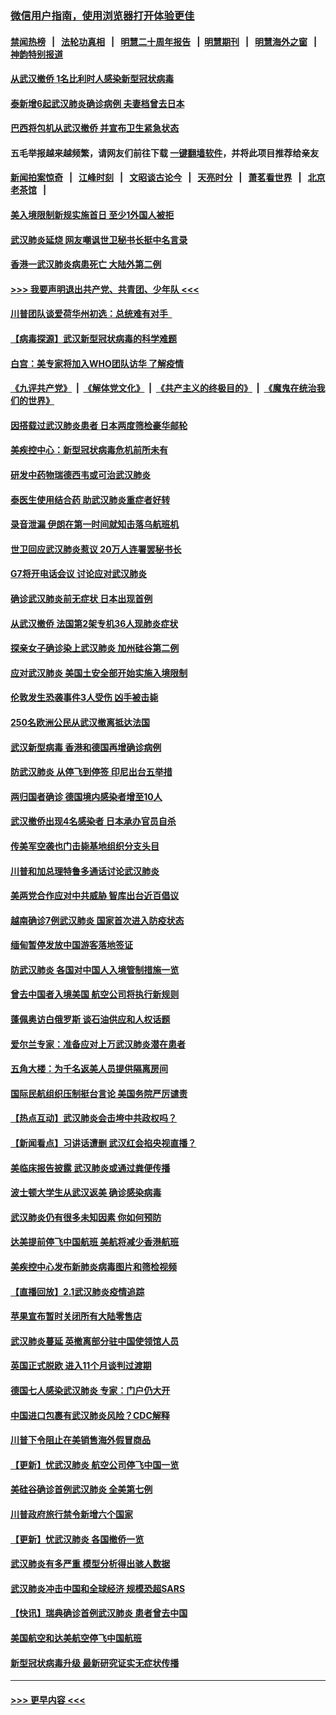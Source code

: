 ### [微信用户指南，使用浏览器打开体验更佳](https://github.com/gfw-breaker/banned-news1/blob/master/indexes/wechat-guide.md?t=0)
#### [禁闻热榜](热点新闻.md?t=0)  &nbsp;&nbsp;|&nbsp;&nbsp; [法轮功真相](https://github.com/gfw-breaker/truth/blob/master/README.md?t=0) &nbsp;&nbsp;|&nbsp;&nbsp; [明慧二十周年报告](https://github.com/gfw-breaker/mh-reports/blob/master/README.md?t=0) &nbsp;&nbsp;|&nbsp;&nbsp;[明慧期刊](https://github.com/gfw-breaker/mh-qikan) &nbsp;&nbsp;|&nbsp;&nbsp; [明慧海外之窗](https://github.com/gfw-breaker/mh-news/blob/master/README.md?t=0) &nbsp;&nbsp;|&nbsp;&nbsp; [神韵特别报道](https://github.com/gfw-breaker/mh-news/blob/master/shenyun.md?t=0)
#### [从武汉撤侨 1名比利时人感染新型冠状病毒](../pages/nsc418/n11843977.md?t=02042122) 
#### [泰新增6起武汉肺炎确诊病例 夫妻档曾去日本](../pages/nsc418/n11843900.md?t=02042122) 
#### [巴西将包机从武汉撤侨 并宣布卫生紧急状态](../pages/nsc418/n11843418.md?t=02042122) 
#### 五毛举报越来越频繁，请网友们前往下载 [一键翻墙软件](https://github.com/gfw-breaker/ssr-accounts)，并将此项目推荐给亲友
#### [新闻拍案惊奇](https://github.com/gfw-breaker/banned-news1/blob/master/pages/link4.md) &nbsp;&nbsp;|&nbsp;&nbsp; [江峰时刻](https://github.com/gfw-breaker/banned-news1/blob/master/pages/link4.md) &nbsp;&nbsp;|&nbsp;&nbsp; [文昭谈古论今](https://github.com/gfw-breaker/banned-news1/blob/master/pages/link4.md) &nbsp;&nbsp;|&nbsp;&nbsp; [天亮时分](https://github.com/gfw-breaker/banned-news1/blob/master/pages/link4.md) &nbsp;&nbsp;|&nbsp;&nbsp; [萧茗看世界](https://github.com/gfw-breaker/banned-news1/blob/master/pages/link4.md) &nbsp;&nbsp;|&nbsp;&nbsp; [北京老茶馆](https://github.com/gfw-breaker/banned-news1/blob/master/pages/link4.md) &nbsp;&nbsp;|&nbsp;&nbsp; 
#### [美入境限制新规实施首日 至少1外国人被拒](../pages/nsc418/n11843058.md?t=02042122) 
#### [武汉肺炎延烧 网友嘲讽世卫秘书长挺中名言录](../pages/nsc418/n11843056.md?t=02042122) 
#### [香港一武汉肺炎病患死亡 大陆外第二例](../pages/nsc418/n11843026.md?t=02042122) 
#### [>>> 我要声明退出共产党、共青团、少年队 <<<](https://github.com/begood0513/goodnews/blob/master/quit/letter.md) 
#### [川普团队谈爱荷华州初选：总统难有对手  ](../pages/nsc418/n11842867.md?t=02042122) 
#### [【病毒探源】武汉新型冠状病毒的科学难题](../pages/nsc418/n11842176.md?t=02042122) 
#### [白宫：美专家将加入WHO团队访华 了解疫情](../pages/nsc418/n11842198.md?t=02042122) 
#### [《九评共产党》](https://github.com/begood0513/9ping.md/blob/master/README.md) &nbsp;|&nbsp; [《解体党文化》](../../../../jtdwh.md/blob/master/README.md)  &nbsp;|&nbsp; [《共产主义的终极目的》](../../../../gczydzjmd.md/blob/master/README.md) &nbsp;|&nbsp; [《魔鬼在统治我们的世界》](../../../../mgztzwmdsj.md/blob/master/README.md) 
#### [因搭载过武汉肺炎患者 日本两度筛检豪华邮轮](../pages/nsc418/n11842447.md?t=02042122) 
#### [美疾控中心：新型冠状病毒危机前所未有](../pages/nsc418/n11842406.md?t=02042122) 
#### [研发中药物瑞德西韦或可治武汉肺炎](../pages/nsc418/n11842100.md?t=02042122) 
#### [泰医生使用结合药 助武汉肺炎重症者好转](../pages/nsc418/n11842096.md?t=02042122) 
#### [录音泄漏 伊朗在第一时间就知击落乌航班机](../pages/nsc418/n11842002.md?t=02042122) 
#### [世卫回应武汉肺炎惹议 20万人连署罢秘书长](../pages/nsc418/n11841664.md?t=02042122) 
#### [G7将开电话会议 讨论应对武汉肺炎](../pages/nsc418/n11841658.md?t=02042122) 
#### [确诊武汉肺炎前无症状 日本出现首例](../pages/nsc418/n11841567.md?t=02042122) 
#### [从武汉撤侨 法国第2架专机36人现肺炎症状](../pages/nsc418/n11841382.md?t=02042122) 
#### [探亲女子确诊染上武汉肺炎 加州硅谷第二例](../pages/nsc418/n11839784.md?t=02042122) 
#### [应对武汉肺炎 美国土安全部开始实施入境限制](../pages/nsc418/n11839729.md?t=02042122) 
#### [伦敦发生恐袭事件3人受伤 凶手被击毙](../pages/nsc418/n11839442.md?t=02042122) 
#### [250名欧洲公民从武汉撤离抵达法国](../pages/nsc418/n11839438.md?t=02042122) 
#### [武汉新型病毒 香港和德国再增确诊病例](../pages/nsc418/n11839381.md?t=02042122) 
#### [防武汉肺炎 从停飞到停签 印尼出台五举措](../pages/nsc418/n11839282.md?t=02042122) 
#### [两归国者确诊 德国境内感染者增至10人](../pages/nsc418/n11839164.md?t=02042122) 
#### [武汉撤侨出现4名感染者 日本承办官员自杀](../pages/nsc418/n11839044.md?t=02042122) 
#### [传美军空袭也门击毙基地组织分支头目](../pages/nsc418/n11839210.md?t=02042122) 
#### [川普和加总理特鲁多通话讨论武汉肺炎](../pages/nsc418/n11839128.md?t=02042122) 
#### [美两党合作应对中共威胁 智库出台近百倡议](../pages/nsc418/n11838437.md?t=02042122) 
#### [越南确诊7例武汉肺炎 国家首次进入防疫状态](../pages/nsc418/n11838860.md?t=02042122) 
#### [缅甸暂停发放中国游客落地签证](../pages/nsc418/n11838730.md?t=02042122) 
#### [防武汉肺炎 各国对中国人入境管制措施一览](../pages/nsc418/n11838726.md?t=02042122) 
#### [曾去中国者入境美国 航空公司将执行新规则](../pages/nsc418/n11838375.md?t=02042122) 
#### [蓬佩奥访白俄罗斯 谈石油供应和人权话题](../pages/nsc418/n11838242.md?t=02042122) 
#### [爱尔兰专家：准备应对上万武汉肺炎潜在患者](../pages/nsc418/n11837978.md?t=02042122) 
#### [五角大楼：为千名返美人员提供隔离房间](../pages/nsc418/n11837831.md?t=02042122) 
#### [国际民航组织压制挺台言论 美国务院严厉谴责](../pages/nsc418/n11837791.md?t=02042122) 
#### [【热点互动】武汉肺炎会击垮中共政权吗？](../pages/nsc418/n11837779.md?t=02042122) 
#### [【新闻看点】习讲话遭删 武汉红会掐央视直播？](../pages/nsc418/n11837573.md?t=02042122) 
#### [美临床报告披露 武汉肺炎或通过粪便传播](../pages/nsc418/n11837626.md?t=02042122) 
#### [波士顿大学生从武汉返美 确诊感染病毒](../pages/nsc418/n11837580.md?t=02042122) 
#### [武汉肺炎仍有很多未知因素 你如何预防](../pages/nsc418/n11837666.md?t=02042122) 
#### [达美提前停飞中国航班 美航将减少香港航班](../pages/nsc418/n11837649.md?t=02042122) 
#### [美疾控中心发布新肺炎病毒图片和筛检视频](../pages/nsc418/n11837491.md?t=02042122) 
#### [【直播回放】2.1武汉肺炎疫情追踪](../pages/nsc418/n11837232.md?t=02042122) 
#### [苹果宣布暂时关闭所有大陆零售店](../pages/nsc418/n11837097.md?t=02042122) 
#### [武汉肺炎蔓延 英撤离部分驻中国使领馆人员](../pages/nsc418/n11837061.md?t=02042122) 
#### [英国正式脱欧 进入11个月谈判过渡期](../pages/nsc418/n11836911.md?t=02042122) 
#### [德国七人感染武汉肺炎 专家：门户仍大开](../pages/nsc418/n11836344.md?t=02042122) 
#### [中国进口包裹有武汉肺炎风险？CDC解释](../pages/nsc418/n11836321.md?t=02042122) 
#### [川普下令阻止在美销售海外假冒商品](../pages/nsc418/n11836261.md?t=02042122) 
#### [【更新】忧武汉肺炎 航空公司停飞中国一览](../pages/nsc418/n11835931.md?t=02042122) 
#### [美硅谷确诊首例武汉肺炎 全美第七例](../pages/nsc418/n11836093.md?t=02042122) 
#### [川普政府旅行禁令新增六个国家](../pages/nsc418/n11836083.md?t=02042122) 
#### [【更新】忧武汉肺炎 各国撤侨一览](../pages/nsc418/n11835673.md?t=02042122) 
#### [武汉肺炎有多严重 模型分析得出骇人数据](../pages/nsc418/n11835829.md?t=02042122) 
#### [武汉肺炎冲击中国和全球经济 规模恐超SARS](../pages/nsc418/n11835652.md?t=02042122) 
#### [【快讯】瑞典确诊首例武汉肺炎 患者曾去中国](../pages/nsc418/n11835675.md?t=02042122) 
#### [美国航空和达美航空停飞中国航班](../pages/nsc418/n11835567.md?t=02042122) 
#### [新型冠状病毒升级 最新研究证实无症状传播](../pages/nsc418/n11835589.md?t=02042122) 

----
#### [ >>> 更早内容 <<< ](../indexes/nsc418-earlier.md)
